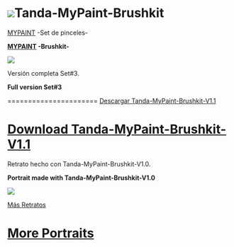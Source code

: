![](https://dl.dropboxusercontent.com/u/6425188/eLeDeTe/Mypaint.png)Tanda-MyPaint-Brushkit
======================

[MYPAINT](http://mypaint.org) -Set de pinceles-

**[MYPAINT](http://mypaint.org) -Brushkit-**

![](https://dl.dropboxusercontent.com/u/6425188/eLeDeTe/Descargas/Tanda-MyPaint-Brushkit-V1.0.jpg)

Versión completa Set#3.

**Full version Set#3**

======================
[Descargar Tanda-MyPaint-Brushkit-V1.1](http://lodetanda.blogspot.com/p/brushkitmypaint.html)

**[Download Tanda-MyPaint-Brushkit-V1.1](http://lodetanda.blogspot.com/p/brushkitmypaint.html)**
======================

Retrato hecho con Tanda-MyPaint-Brushkit-V1.0.

**Portrait made with Tanda-MyPaint-Brushkit-V1.0**

![](https://dl.dropboxusercontent.com/u/6425188/eLeDeTe/Retratos/SalvadorDali.jpg)

[Más Retratos](http://lodetanda.blogspot.com/p/retratos.html)

**[More Portraits](http://lodetanda.blogspot.com/p/retratos.html)**
======================
